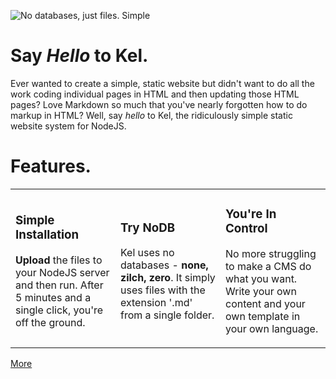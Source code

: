 ![No databases, just files. Simple](/front.jpg)

# Say _Hello_ to Kel.
Ever wanted to create a simple, static website but didn't want to do all the work coding individual pages in HTML and then updating those HTML pages? Love Markdown so much that you've nearly forgotten how to do markup in HTML? Well, say _hello_ to Kel, the ridiculously simple static website system for NodeJS. 

# Features.
<table>
	<tr>
		<td width=33%>
			<h3>Simple Installation</h3>
			<p><b>Upload</b> the files to your NodeJS server and then run. After 5 minutes and a single click, you're off the ground.</p>
		</td>
		<td width=33%>
			<h3>Try NoDB</h3>
			<p>Kel uses no databases - <b>none, zilch, zero</b>. It simply uses files with the extension '.md' from a single folder.</p>
		</td>
		<td width=33%>
			<h3>You're In Control</h3>
			<p>No more struggling to make a CMS do what you want. Write your own content and your own template in your own language.</p>
		</td>
	</tr>
</table>

[More](/about)